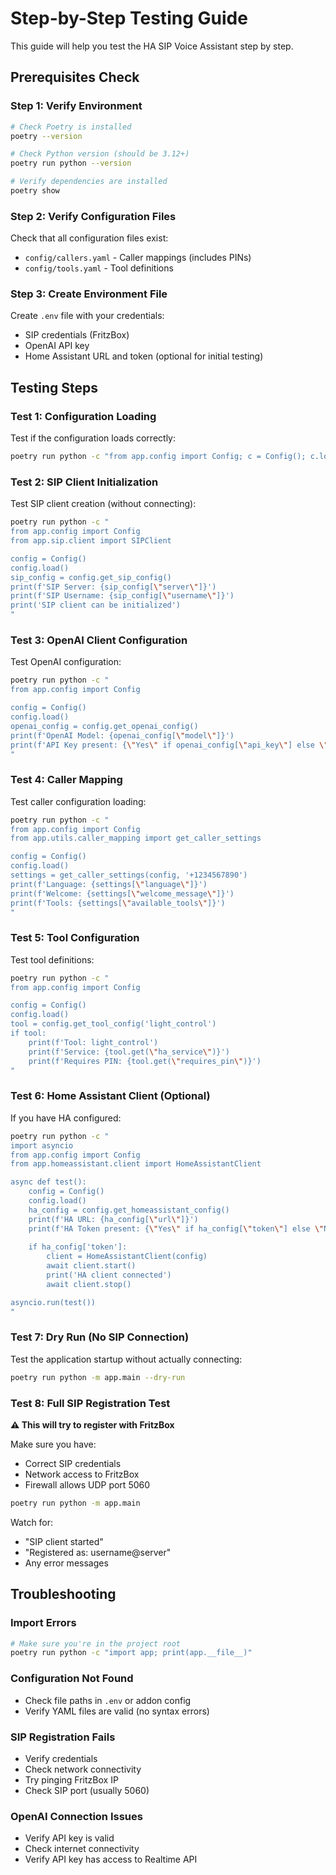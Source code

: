 # Step-by-Step Testing Guide

This guide will help you test the HA SIP Voice Assistant step by step.

## Prerequisites Check

### Step 1: Verify Environment

```bash
# Check Poetry is installed
poetry --version

# Check Python version (should be 3.12+)
poetry run python --version

# Verify dependencies are installed
poetry show
```

### Step 2: Verify Configuration Files

Check that all configuration files exist:
- `config/callers.yaml` - Caller mappings (includes PINs)
- `config/tools.yaml` - Tool definitions  

### Step 3: Create Environment File

Create `.env` file with your credentials:
- SIP credentials (FritzBox)
- OpenAI API key
- Home Assistant URL and token (optional for initial testing)

## Testing Steps

### Test 1: Configuration Loading

Test if the configuration loads correctly:
```bash
poetry run python -c "from app.config import Config; c = Config(); c.load(); print('Config loaded successfully')"
```

### Test 2: SIP Client Initialization

Test SIP client creation (without connecting):
```bash
poetry run python -c "
from app.config import Config
from app.sip.client import SIPClient

config = Config()
config.load()
sip_config = config.get_sip_config()
print(f'SIP Server: {sip_config[\"server\"]}')
print(f'SIP Username: {sip_config[\"username\"]}')
print('SIP client can be initialized')
"
```

### Test 3: OpenAI Client Configuration

Test OpenAI configuration:
```bash
poetry run python -c "
from app.config import Config

config = Config()
config.load()
openai_config = config.get_openai_config()
print(f'OpenAI Model: {openai_config[\"model\"]}')
print(f'API Key present: {\"Yes\" if openai_config[\"api_key\"] else \"No\"}')
"
```

### Test 4: Caller Mapping

Test caller configuration loading:
```bash
poetry run python -c "
from app.config import Config
from app.utils.caller_mapping import get_caller_settings

config = Config()
config.load()
settings = get_caller_settings(config, '+1234567890')
print(f'Language: {settings[\"language\"]}')
print(f'Welcome: {settings[\"welcome_message\"]}')
print(f'Tools: {settings[\"available_tools\"]}')
"
```

### Test 5: Tool Configuration

Test tool definitions:
```bash
poetry run python -c "
from app.config import Config

config = Config()
config.load()
tool = config.get_tool_config('light_control')
if tool:
    print(f'Tool: light_control')
    print(f'Service: {tool.get(\"ha_service\")}')
    print(f'Requires PIN: {tool.get(\"requires_pin\")}')
"
```

### Test 6: Home Assistant Client (Optional)

If you have HA configured:
```bash
poetry run python -c "
import asyncio
from app.config import Config
from app.homeassistant.client import HomeAssistantClient

async def test():
    config = Config()
    config.load()
    ha_config = config.get_homeassistant_config()
    print(f'HA URL: {ha_config[\"url\"]}')
    print(f'HA Token present: {\"Yes\" if ha_config[\"token\"] else \"No\"}')
    
    if ha_config['token']:
        client = HomeAssistantClient(config)
        await client.start()
        print('HA client connected')
        await client.stop()

asyncio.run(test())
"
```

### Test 7: Dry Run (No SIP Connection)

Test the application startup without actually connecting:
```bash
poetry run python -m app.main --dry-run
```

### Test 8: Full SIP Registration Test

**⚠️ This will try to register with FritzBox**

Make sure you have:
- Correct SIP credentials
- Network access to FritzBox
- Firewall allows UDP port 5060

```bash
poetry run python -m app.main
```

Watch for:
- "SIP client started"
- "Registered as: username@server"
- Any error messages

## Troubleshooting

### Import Errors
```bash
# Make sure you're in the project root
poetry run python -c "import app; print(app.__file__)"
```

### Configuration Not Found
- Check file paths in `.env` or addon config
- Verify YAML files are valid (no syntax errors)

### SIP Registration Fails
- Verify credentials
- Check network connectivity
- Try pinging FritzBox IP
- Check SIP port (usually 5060)

### OpenAI Connection Issues
- Verify API key is valid
- Check internet connectivity
- Verify API key has access to Realtime API

